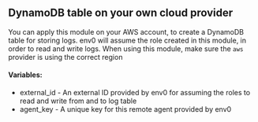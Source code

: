 ## DynamoDB table on your own cloud provider

You can apply this module on your AWS account, to create a DynamoDB table for storing logs. env0 will assume the role created in this module, in order to read and write logs.
When using this module, make sure the `aws` provider is using the correct region

#### Variables:

- external_id - An external ID provided by env0 for assuming the roles to read and write from and to log table
- agent_key - A unique key for this remote agent provided by env0
